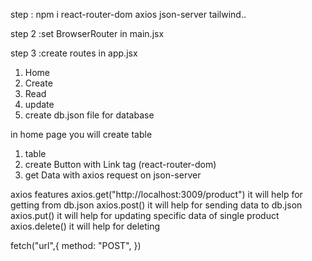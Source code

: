 step : npm i react-router-dom axios json-server tailwind..

step 2 :set BrowserRouter in main.jsx

step 3 :create routes in app.jsx
1. Home
2. Create
3. Read 
4. update
5. create db.json file  for database

in home page you will create table
1. table
2. create Button with Link tag (react-router-dom)
3. get Data with axios request on json-server



axios features
axios.get("http://localhost:3009/product") it will help for getting from db.json
axios.post() it will help for sending data to db.json
axios.put() it will help for updating specific data of single product 
axios.delete() it will help for deleting





fetch("url",{
  method: "POST",
})

